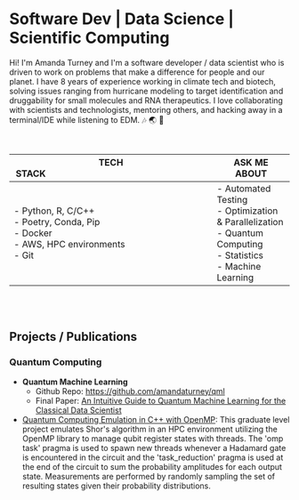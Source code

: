 # Software Dev | Data Science | Scientific Computing
Hi! I'm Amanda Turney and I'm a software developer / data scientist who is driven to work on problems that make a difference for people and our planet. I have 8 years of experience working in climate tech and biotech, solving issues ranging from hurricane modeling to target identification and druggability for small molecules and RNA therapeutics. I love collaborating with scientists and technologists, mentoring others, and hacking away in a terminal/IDE while listening to EDM. 🎶  🌏  🧬

</br>

| <span style="padding-right: 30vw;">TECH STACK</span>   | ASK ME ABOUT |
| -------- | ------- |
| <span style="padding-right:100px">- Python, R, C/C++ </br>- Poetry, Conda, Pip</br>- Docker</br>- AWS, HPC environments</br>- Git</span>  | - Automated Testing</br>- Optimization & Parallelization</br>-  Quantum Computing</br>- Statistics</br>- Machine Learning    |


</br>

</br>

## Projects / Publications
### Quantum Computing
- **Quantum Machine Learning**
    - Github Repo: <a href="https://github.com/amandaturney/qml" target="_blank">https://github.com/amandaturney/qml</a>
    - Final Paper: <a href="amandaturney.github.io/qml_final_paper.pdf" target="_blank">An Intuitive Guide to Quantum Machine Learning for the Classical Data Scientist</a>
- <a href="">Quantum Computing Emulation in C++ with OpenMP</a>: This graduate level project emulates Shor's algorithm in an HPC environment utilizing the OpenMP library to manage qubit register states with threads. The 'omp task' pragma is used to spawn new threads whenever a Hadamard gate is encountered in 
                    the circuit and the 'task_reduction' pragma is used at the end of the circuit to sum the probability amplitudes for each output state.
                    Measurements are performed by randomly sampling the set of resulting states given their probability distributions.

<!--
**amandaturney/amandaturney** is a ✨ _special_ ✨ repository because its `README.md` (this file) appears on your GitHub profile.

Here are some ideas to get you started:

- 🔭 I’m currently working on ...
- 🌱 I’m currently learning ...
- 👯 I’m looking to collaborate on ...
- 🤔 I’m looking for help with ...
- 💬 Ask me about ...
- 📫 How to reach me: ...
- 😄 Pronouns: ...
- ⚡ Fun fact: ...
-->
